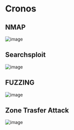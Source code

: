 # Cronos


## NMAP

![image](https://github.com/gecr07/Cronos-HTB/assets/63270579/90f45467-df5e-4458-8887-8730f03ef68e)


## Searchsploit

![image](https://github.com/gecr07/Cronos-HTB/assets/63270579/e841f290-3489-4343-85fb-a865c6fb5ae0)

## FUZZING 

![image](https://github.com/gecr07/Cronos-HTB/assets/63270579/37738cbc-df81-4508-be5e-046f0a600ece)



## Zone Trasfer Attack

![image](https://github.com/gecr07/Cronos-HTB/assets/63270579/753b29ac-d7f5-4cc4-86a9-0cf1cf9433dd)


































































